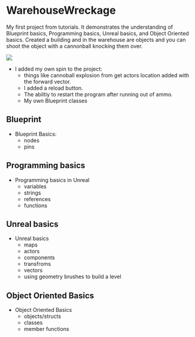 # WarehouseWreckage
 My first project from tutorials. It demonstrates the understanding of Blueprint basics, Programming basics, Unreal basics, and Object Oriented basics. Created a building and in the warehouse are objects and you can shoot the object with a cannonball knocking them over. <br/>
 
 ![](https://github.com/dangle0905/devportfolio/blob/master/images/warehouse-wreckage.gif)
 
 * I added my own spin to the project: 
   * things like cannoball explosion from get actors location added with the forward vector. 
   * I added a reload button.
   * The abiltiy to restart the program after running out of ammo.
   * My own Blueprint classes

## Blueprint
* Blueprint Basics:
  * nodes 
  * pins 

## Programming basics
* Programming basics in Unreal
  * variables
  * strings
  * references
  * functions

## Unreal basics
* Unreal basics
  * maps
  * actors
  * components
  * transfroms
  * vectors
  * using geometry brushes to build a level

## Object Oriented Basics
* Object Oriented Basics
  * objects/structs
  * classes
  * member functions
